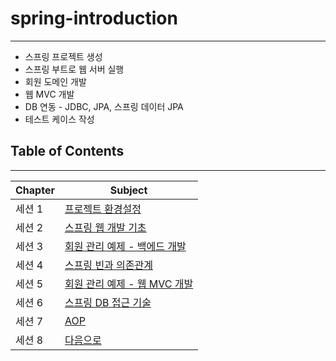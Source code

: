 # spring-introduction
*****

* 스프링 프로젝트 생성
* 스프링 부트로 웹 서버 실행
* 회원 도메인 개발
* 웹 MVC 개발
* DB 연동 - JDBC, JPA, 스프링 데이터 JPA
* 테스트 케이스 작성




## Table of Contents
*****

| Chapter | Subject
| ------- | ------- |
| 세션 1  | [프로젝트 환경설정](chap01)
| 세션 2  | [스프링 웹 개발 기초](chap02)
| 세션 3 | [회원 관리 예제 - 백에드 개발](chap03)
| 세션 4 | [스프링 빈과 의존관계](chap04)
| 세션 5 | [회원 관리 예제 - 웹 MVC 개발](chap05)
| 세션 6 | [스프링 DB 접근 기술](chap06)
| 세션 7 | [AOP](chap07)
| 세션 8 | [다음으로](chap08)